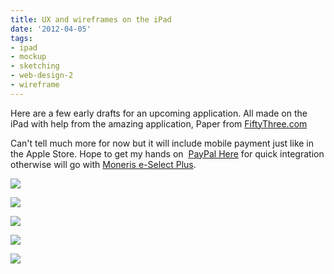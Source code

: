 ```yaml
---
title: UX and wireframes on the iPad
date: '2012-04-05'
tags:
- ipad
- mockup
- sketching
- web-design-2
- wireframe
---
```


Here are a few early drafts for an upcoming application. All made on the iPad with help from the amazing application, Paper from 
[FiftyThree.com](http://fiftythree.com/)

Can't tell much more for now but it will include mobile payment just like in the Apple Store. Hope to get my hands on 
[PayPal Here](https://www.paypal.com/ca/webapps/mpp/credit-card-reader) for quick integration otherwise will go with 
[Moneris e-Select Plus](http://www.moneris.com/en/ProductsAndServices/Products/MobilePOS/MobileApp.aspx).


[![](http://blog.yafoy.com/wp-content/uploads/DM-schedule.jpg)](http://blog.yafoy.com/2012/04/ux-and-wireframes-on-the-ipad/dm-schedule/)


[![](http://blog.yafoy.com/wp-content/uploads/DM-removal-summary.jpg)](http://blog.yafoy.com/2012/04/ux-and-wireframes-on-the-ipad/dm-removal-summary/)


[![](http://blog.yafoy.com/wp-content/uploads/DM-removal-status.jpg)](http://blog.yafoy.com/2012/04/ux-and-wireframes-on-the-ipad/dm-removal-status/)


[![](http://blog.yafoy.com/wp-content/uploads/DM-removal-start.jpg)](http://blog.yafoy.com/2012/04/ux-and-wireframes-on-the-ipad/dm-removal-start/)


[![](http://blog.yafoy.com/wp-content/uploads/DM-moving-destination.jpg)](http://blog.yafoy.com/2012/04/ux-and-wireframes-on-the-ipad/dm-moving-destination/)

 

